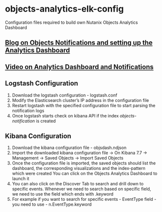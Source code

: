 # objects-analytics-elk-config

Configuration files required to build own Nutanix Objects Analytics Dashboard

## [Blog on Objects Notifications and setting up the Analytics Dashboard](https://www.linkedin.com/pulse/draft/AgGQjnTsgM0hdQAAAXPhy1J3yWvMxCI__Yrps9VtnHI0fjcLFdNQuJANfSxFCb9pgfptNmE)

## [Video on Analytics Dashboard and Notifications](https://youtu.be/qB96VjUzzEQ)

## Logstash Configuration

1. Download the logstash configuration - logstash.conf
2. Modify the Elasticsearch cluster’s IP address in the configuration file
3. Restart logstash with the specified configuration file to start parsing the notification logs
4. Once logstash starts check on kibana API if the index *objects-notification* is created 

## Kibana Configuration

1. Download the kibana configuration file - objsdash.ndjson
2. Import the downloaded kibana configuration file -> On Kibana 7.7 -> Management -> Saved Objects -> Import Saved Objects 
3. Once the configuration file is imported, the saved objects should list the dashboard, the corresponding visualizations and the index-pattern which were created
   You can click on the Objects Analytics Dashboard to launch it 
4. You can also click on the Discover Tab to search and drill down to specific events. Whenever we need to search based on specific field, we need to use the field which ends with  .keyword 
5. For example if you want to search for specific events - EventType field - you need to use -  n.EventType.keyword 
